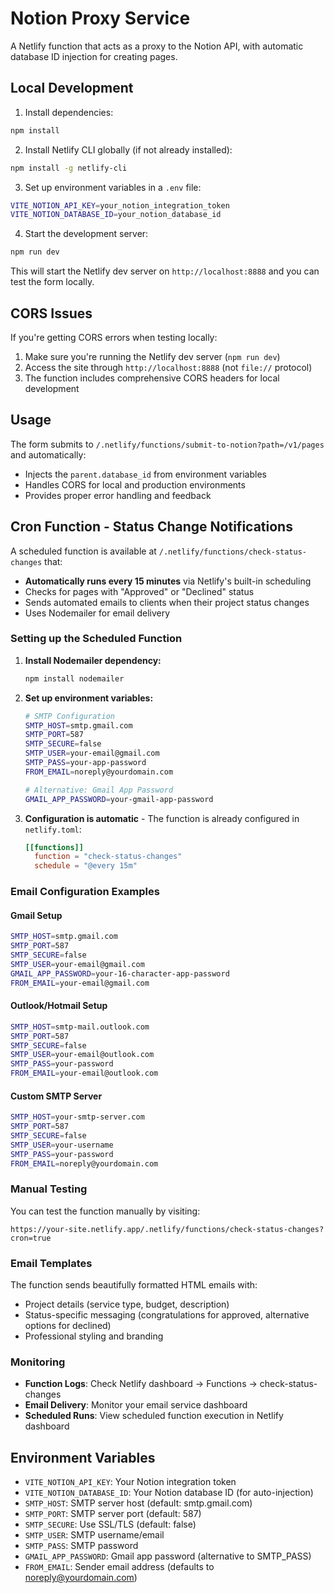 # Notion Proxy Service

A Netlify function that acts as a proxy to the Notion API, with automatic database ID injection for creating pages.

## Local Development

1. Install dependencies:

```bash
npm install
```

2. Install Netlify CLI globally (if not already installed):

```bash
npm install -g netlify-cli
```

3. Set up environment variables in a `.env` file:

```bash
VITE_NOTION_API_KEY=your_notion_integration_token
VITE_NOTION_DATABASE_ID=your_notion_database_id
```

4. Start the development server:

```bash
npm run dev
```

This will start the Netlify dev server on `http://localhost:8888` and you can test the form locally.

## CORS Issues

If you're getting CORS errors when testing locally:

1. Make sure you're running the Netlify dev server (`npm run dev`)
2. Access the site through `http://localhost:8888` (not `file://` protocol)
3. The function includes comprehensive CORS headers for local development

## Usage

The form submits to `/.netlify/functions/submit-to-notion?path=/v1/pages` and automatically:

- Injects the `parent.database_id` from environment variables
- Handles CORS for local and production environments
- Provides proper error handling and feedback

## Cron Function - Status Change Notifications

A scheduled function is available at `/.netlify/functions/check-status-changes` that:

- **Automatically runs every 15 minutes** via Netlify's built-in scheduling
- Checks for pages with "Approved" or "Declined" status
- Sends automated emails to clients when their project status changes
- Uses Nodemailer for email delivery

### Setting up the Scheduled Function

1. **Install Nodemailer dependency:**

   ```bash
   npm install nodemailer
   ```

2. **Set up environment variables:**

   ```bash
   # SMTP Configuration
   SMTP_HOST=smtp.gmail.com
   SMTP_PORT=587
   SMTP_SECURE=false
   SMTP_USER=your-email@gmail.com
   SMTP_PASS=your-app-password
   FROM_EMAIL=noreply@yourdomain.com

   # Alternative: Gmail App Password
   GMAIL_APP_PASSWORD=your-gmail-app-password
   ```

3. **Configuration is automatic** - The function is already configured in `netlify.toml`:

   ```toml
   [[functions]]
     function = "check-status-changes"
     schedule = "@every 15m"
   ```

### Email Configuration Examples

#### Gmail Setup

```bash
SMTP_HOST=smtp.gmail.com
SMTP_PORT=587
SMTP_SECURE=false
SMTP_USER=your-email@gmail.com
GMAIL_APP_PASSWORD=your-16-character-app-password
FROM_EMAIL=your-email@gmail.com
```

#### Outlook/Hotmail Setup

```bash
SMTP_HOST=smtp-mail.outlook.com
SMTP_PORT=587
SMTP_SECURE=false
SMTP_USER=your-email@outlook.com
SMTP_PASS=your-password
FROM_EMAIL=your-email@outlook.com
```

#### Custom SMTP Server

```bash
SMTP_HOST=your-smtp-server.com
SMTP_PORT=587
SMTP_SECURE=false
SMTP_USER=your-username
SMTP_PASS=your-password
FROM_EMAIL=noreply@yourdomain.com
```

### Manual Testing

You can test the function manually by visiting:

```
https://your-site.netlify.app/.netlify/functions/check-status-changes?cron=true
```

### Email Templates

The function sends beautifully formatted HTML emails with:

- Project details (service type, budget, description)
- Status-specific messaging (congratulations for approved, alternative options for declined)
- Professional styling and branding

### Monitoring

- **Function Logs**: Check Netlify dashboard → Functions → check-status-changes
- **Email Delivery**: Monitor your email service dashboard
- **Scheduled Runs**: View scheduled function execution in Netlify dashboard

## Environment Variables

- `VITE_NOTION_API_KEY`: Your Notion integration token
- `VITE_NOTION_DATABASE_ID`: Your Notion database ID (for auto-injection)
- `SMTP_HOST`: SMTP server host (default: smtp.gmail.com)
- `SMTP_PORT`: SMTP server port (default: 587)
- `SMTP_SECURE`: Use SSL/TLS (default: false)
- `SMTP_USER`: SMTP username/email
- `SMTP_PASS`: SMTP password
- `GMAIL_APP_PASSWORD`: Gmail app password (alternative to SMTP_PASS)
- `FROM_EMAIL`: Sender email address (defaults to noreply@yourdomain.com)
